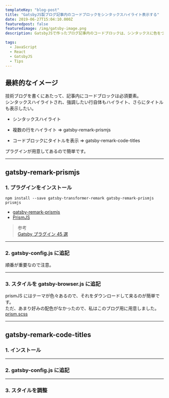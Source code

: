 ```yaml
---
templateKey: "blog-post"
title: "GatsbyJS製ブログ記事内のコードブロックをシンタックスハイライト表示する"
date: 2019-06-27T15:04:10.000Z
featuredpost: false
featuredimage: /img/gatsby-image.png
description: GatsbyJSで作ったブログ記事内のコードブロックは、シンタックスに色をつけたい。ファイル名も表示したい。ラインもハイライトしたい。

tags:
  - JavaScript
  - React
  - GatsbyJS
  - Tips
---
```


## 最終的なイメージ

技術ブログを書くにあたって、記事内にコードブロックは必須要素。  
シンタックスハイライトされ、強調したい行自体もハイライト、さらにタイトルも表示したい。

- シンタックスハイライト
- 複数の行をハイライト
  => gatsby-remark-prismjs

- コードブロックにタイトルを表示
  => gatsby-remark-code-titles

プラグインが用意してあるので簡単です。

---

## gatsby-remark-prismjs

### 1. プラグインをインストール

```text
npm install --save gatsby-transformer-remark gatsby-remark-prismjs prismjs
```

- [gatsby-remark-prismjs](https://www.gatsbyjs.org/packages/gatsby-remark-prismjs/)
- [PrismJS](https://prismjs.com/)

> 参考  
> [Gatsby プラグイン 45 選](https://qiita.com/Takumon/items/da8347f81a9f021b637f#gatsby-remark-prismjs)

---

### 2. gatsby-config.js に追記

順番が重要なので注意。

---

### 3. スタイルを gatsby-browser.js に追記

prismJS にはテーマが色々あるので、それをダウンロードして来るのが簡単です。  
ただ、あまり好みの配色がなかったので、私はこのブログ用に用意しました。  
[prism.scss](https://github.com/ayumitk/gatsbynetlify/blob/master/src/styles/prism.scss)

---

## gatsby-remark-code-titles

### 1. インストール

---

### 2. gatsby-config.js に追記

---

### 3. スタイルを調整
